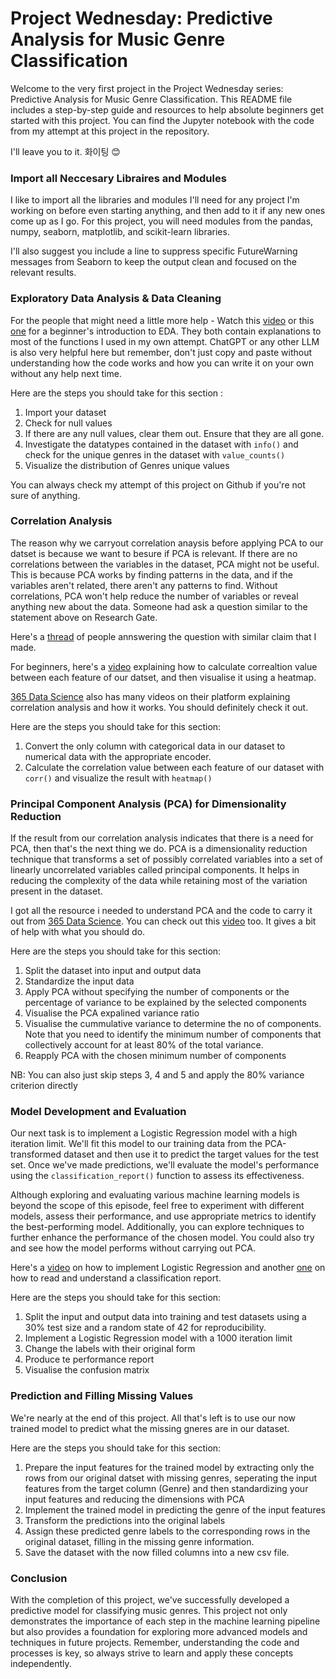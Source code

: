 # Project Wednesday: Predictive Analysis for Music Genre Classification

Welcome to the very first project in the Project Wednesday series: Predictive Analysis for Music Genre Classification. This README file includes a step-by-step guide and resources to help absolute beginners get started with this project. You can find the Jupyter notebook with the code from my attempt at this project in the repository.

I'll leave you to it.
화이팅 😊

### Import all Neccesary Libraires and Modules

I like to import all the libraries and modules I'll need for any project I'm working on before even starting anything, and then add to it if any new ones come up as I go. For this project, you will need modules from the pandas, numpy, seaborn, matplotlib, and scikit-learn libraries.

I'll also suggest you include a line to suppress specific FutureWarning messages from Seaborn to keep the output clean and focused on the relevant results.

### Exploratory Data Analysis & Data Cleaning

For the people that might need a little more help - Watch this [video](https://www.youtube.com/watch?v=Liv6eeb1VfE) or this [one](https://www.youtube.com/watch?v=xi0vhXFPegw) for a beginner's introduction to EDA. They both contain explanations to most of the functions I used in my own attempt. ChatGPT or any other LLM is also very helpful here but remember, don't just copy and paste without understanding how the code works and how you can write it on your own without any help next time.

Here are the steps you should take for this section :
1. Import your dataset 
2. Check for null values
3. If there are any null values, clear them out. Ensure that they are all gone.
4. Investigate the datatypes contained in the dataset with `info()` and check for the unique genres in the dataset with `value_counts()`
5. Visualize the distribution of Genres unique values

You can always check my attempt of this project on Github if you're not sure of anything.

### Correlation Analysis

The reason why we carryout correlation anaysis before applying PCA to our datset is because we want to besure if PCA is relevant. If there are no correlations between the variables in the dataset, PCA might not be useful. This is because PCA works by finding patterns in the data, and if the variables aren't related, there aren't any patterns to find. Without correlations, PCA won't help reduce the number of variables or reveal anything new about the data. Someone had ask a question similar to the statement above on Research Gate. 

Here's a [thread](https://www.researchgate.net/post/Do-I-need-a-correlation-analysis-between-variables-before-a-PCA-analysis) of people annswering the question with similar claim that I made. 

For beginners, here's a [video](https://www.youtube.com/watch?v=J7cd1-g1O7A) explaining how to calculate correaltion value between each feature of our datset, and then visualise it using a heatmap.

[365 Data Science](https://learn.365datascience.com/) also has many videos on their platform explaining correlation analysis and how it works. You should definitely check it out.

Here are the steps you should take for this section:
1. Convert the only column with categorical data in our dataset to numerical data with the appropriate encoder.
2. Calculate the correlation value between each feature of our dataset with `corr()` and visualize the result with `heatmap()`

### Principal Component Analysis (PCA) for Dimensionality Reduction

If the result from our correlation analysis indicates that there is a need for PCA, then that's the next thing we do. PCA is a dimensionality reduction technique that transforms a set of possibly correlated variables into a set of linearly uncorrelated variables called principal components. It helps in reducing the complexity of the data while retaining most of the variation present in the dataset.

I got all the resource i needed to understand PCA and the code to carry it out from [365 Data Science](https://learn.365datascience.com/). You can check out this [video](https://www.youtube.com/watch?v=8klqIM9UvAc&ab_channel=codebasics) too. It gives a bit of help with what you should do. 

Here are the steps you should take for this section:
1. Split the dataset into input and output data
2. Standardize the input data
3. Apply PCA without specifying the number of components or  the percentage of variance to be explained by the selected components
4. Visualise the PCA expalined variance ratio
5. Visualise the cummulative variance to determine the no of components. Note that you need to identify the minimum number of components that collectively account for at least 80% of the total variance.
6.  Reapply PCA with the chosen minimum number of components

NB: You can also just skip steps 3, 4 and 5 and apply the 80% variance criterion directly

### Model Development and Evaluation

Our next task is to implement a Logistic Regression model with a high iteration limit. We'll fit this model to our training data from the PCA-transformed dataset and then use it to predict the target values for the test set. Once we've made predictions, we'll evaluate the model's performance using the `classification_report()` function to assess its effectiveness.

Although exploring and evaluating various machine learning models is beyond the scope of this episode, feel free to experiment with different models, assess their performance, and use appropriate metrics to identify the best-performing model. Additionally, you can explore techniques to further enhance the performance of the chosen model. You could also try and see how the model performs without carrying out PCA.

Here's a [video](https://www.youtube.com/watch?v=HYcXgN9HaTM) on how to implement Logistic Regression and another [one](https://www.youtube.com/watch?v=XiUlqN1Ay0U&ab_channel=MachineLearning) on how to read and understand a classification report.

Here are the steps you should take for this section:

1. Split the input and output data into training and test datasets using a 30% test size and a random state of 42 for reproducibility.
2. Implement a Logistic Regression model with a 1000 iteration limit
3. Change the labels with their original form
4. Produce te performance report
5. Visualise the confusion matrix

### Prediction and Filling Missing Values

We're nearly at the end of this project. All that's left is to use our now trained model to predict what the missing gneres are in our dataset.

Here are the steps you should take for this section:

1. Prepare the input features for the trained model by extracting only the rows from our original datset with missing genres, seperating the input features from the target column (Genre) and then standardizing your input features and reducing the dimensions with PCA
3. Implement the trained model in predicting the genre of the input features
4. Transform the predictions into the original labels
5. Assign these predicted genre labels to the corresponding rows in the original dataset, filling in the missing genre information.
6. Save the dataset with the now filled columns into a new csv file.

### Conclusion
With the completion of this project, we've successfully developed a predictive model for classifying music genres. This project not only demonstrates the importance of each step in the machine learning pipeline but also provides a foundation for exploring more advanced models and techniques in future projects. Remember, understanding the code and processes is key, so always strive to learn and apply these concepts independently.
